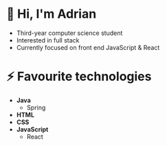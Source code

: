 # 👋 Hi, I'm Adrian

- Third-year computer science student
- Interested in full stack
- Currently focused on front end JavaScript & React

# ⚡️ Favourite technologies

- **Java**
  - Spring
- **HTML**
- **CSS**
- **JavaScript**
  - React
